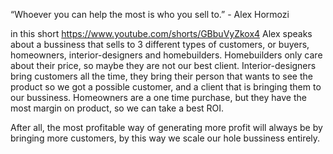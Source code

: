 
“Whoever you can help the most is who you sell to.” - Alex Hormozi

in this short https://www.youtube.com/shorts/GBbuVyZkox4 Alex speaks about a bussiness that sells to 3 different types of customers, or buyers, homeowners, interior-designers and homebuilders. Homebuilders only care about their price, so maybe they are not our best client. Interior-designers bring customers all the time, they bring their person that wants to see the product so we got a possible customer, and a client that is bringing them to our bussiness. Homeowners are a one time purchase, but they have the most margin on product, so we can take a best ROI. 

After all, the most profitable way of generating more profit will always be by bringing more customers, by this way we scale our hole bussiness entirely.
